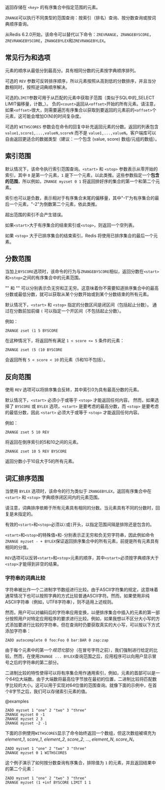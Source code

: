 返回存储在 `<key>` 的有序集合中指定范围的元素。

`ZRANGE`可以执行不同类型的范围查询：按索引（排名）查询、按分数查询或按词典顺序查询。

从Redis 6.2.0开始，该命令可以替代以下命令：`ZREVRANGE`，`ZRANGEBYSCORE`，`ZREVRANGEBYSCORE`，`ZRANGEBYLEX`和`ZREVRANGEBYLEX`。

## 常见行为和选项

元素的顺序从最低分到最高分。具有相同分数的元素按字典顺序排列。

可选的 `REV` 参数可反转排序顺序，所以元素按照从高到低的分数排序，并且当分数相同时，按照逆词典顺序解决。

可选的`LIMIT`参数可用于从匹配的元素中获取子范围（类似于SQL中的_SELECT LIMIT偏移量，计数_）。
负的`<count>`返回从`<offset>`开始的所有元素。请注意，如果`<offset>`很大，则需要遍历有序集合以获取到要返回的元素前的`<offset>`个元素，这可能会增加O(N)的时间复杂度。

可选的 `WITHSCORES` 参数会在命令的回复中补充返回元素的分数。返回的列表包含 `value1,score1,...,valueN,scoreN` 而不是 `value1,...,valueN`。客户端库可以自由返回更适合的数据类型（建议：一个包含 (value, score) 数组/元组的数组）。

## 索引范围

默认情况下，该命令执行索引范围查询。`<start>` 和 `<stop>` 参数表示从零开始的索引，其中 `0` 是第一个元素，`1` 是下一个元素，以此类推。这些参数指定一个**包含的范围**，所以例如，`ZRANGE myzset 0 1` 将返回排好序的集合的第一个和第二个元素。

索引也可以是负数，表示相对于有序集合末尾的偏移量，其中"-1"为有序集合的最后一个元素，"-2"为倒数第二个元素，依此类推。

超出范围的索引不会产生错误。

如果`<start>`大于有序集合的结束索引或`<stop>`，则返回一个空列表。

如果 `<stop>` 大于已排序集合的结束索引，Redis 将使用已排序集合的最后一个元素。

## 分数范围

当加上`BYSCORE`选项时，该命令的行为与`ZRANGEBYSCORE`相似，返回分数在`<start>`和`<stop>`之间的有序集合中的元素范围。

"<start>" 和 "<stop>" 可以分别表示负无穷和正无穷。这意味着你不需要知道排序集合中的最高分数或最低分数，就可以获取从某个分数开始或到某个分数结束的所有元素。

默认情况下，`<start>` 和 `<stop>` 指定的分数区间是闭区间（包括起止分数）。
通过在分数前加前缀 `(` 可以指定一个开区间（不包括起止分数）。

例如：

```
ZRANGE zset (1 5 BYSCORE
```

在这种情况下，将返回所有满足 `1 < score <= 5` 条件的元素：

```
ZRANGE zset (5 (10 BYSCORE
```

会返回所有 `5 < score < 10` 的元素（5和10不包括）。

## 反向范围

使用 `REV` 选项可以将排序集合反转，其中索引0为具有最高分数的元素。

默认情况下，`<start>` 必须小于或等于 `<stop>` 才能返回任何内容。
然而，如果选择了 `BYSCORE` 或 `BYLEX` 选项，`<start>` 是要考虑的最高分数，而 `<stop>` 是要考虑的最低分数，因此 `<start>` 必须大于或等于 `<stop>` 才能返回任何内容。

例如：

```
ZRANGE zset 5 10 REV
```

将返回在倒序索引的5和10之间的元素。

```
ZRANGE zset 10 5 REV BYSCORE
```

返回分数小于10且大于5的所有元素。

## 词汇排序范围

当使用 `BYLEX` 选项时，该命令的行为类似于 `ZRANGEBYLEX`，返回有序集合中在 `<start>` 和 `<stop>` 字典顺序闭区间内的元素范围。

请注意，词典排序依赖于所有元素具有相同的分数。当元素具有不同的分数时，回复是未指定的。

有效的`<start>`和`<stop>`必须以`(`或`[`开头，以指定范围间隔是排除还是包含的。

`<start>`和`<stop>`的特殊值`+`和`-`分别表示正无穷和负无穷字符串，因此例如命令`ZRANGE myzset - + BYLEX`保证返回排序集合中的所有元素，前提是所有元素具有相同的分值。

`REV`选项可以反转`<start>`和`<stop>`元素的顺序，其中`<start>`必须按字典顺序大于`<stop>`才能得到非空的结果。

### 字符串的词典比较

字符串被比作一个二进制字节数组进行比较。由于ASCII字符集的规定，这意味着通常情况下也可以按照字典的方式比较普通ASCII字符。然而，如果使用非纯ASCII字符串（例如，UTF8字符串），则不适用上述规则。

然而，用户可以对编码后的字符串应用变换，以便排序集合中插入的元素的第一部分按照用户对特定应用程序的要求进行比较。例如，如果我想以不区分大小写的方式添加要进行比较的字符串，但在查询时仍要获取真实的大小写，可以按以下方式添加字符串：

    ZADD autocomplete 0 foo:Foo 0 bar:BAR 0 zap:zap

由于每个元素中的第一个*规范化*部分（在冒号字符之前），我们强制进行给定的比较。然而，在使用`ZRANGE ... BYLEX`查询范围之后，应用程序可以向用户显示冒号之后的字符串的第二部分。

二进制比较的特性使得可以将有序集合用作通用索引，例如，元素的首部可以是一个64位大端数。由于大端数将最高位字节放在最初的位置，二进制比较将匹配数字比较的大小。这可以用于实现对64位值的范围查询。就像下面的示例中，在首个8字节之后，我们可以存储索引元素的值。

@examples

```cli
ZADD myzset 1 "one" 2 "two" 3 "three"
ZRANGE myzset 0 -1
ZRANGE myzset 2 3
ZRANGE myzset -2 -1
```

下面的示例使用`WITHSCORES`显示了命令始终返回一个数组，但这次数组被填充为 *element_1*, *score_1*, *element_2*, *score_2*, ..., *element_N*, *score_N*。

```cli
ZADD myzset 1 "one" 2 "two" 3 "three"
ZRANGE myzset 0 1 WITHSCORES
```

这个例子演示了如何按分数查询有序集合，排除值为 `1` 的元素，并且返回结果中的第二个元素：

```cli
ZADD myzset 1 "one" 2 "two" 3 "three"
ZRANGE myzset (1 +inf BYSCORE LIMIT 1 1
```
